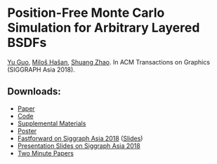 # Position-Free Monte Carlo Simulation for Arbitrary Layered BSDFs

[Yu Guo](https://tflsguoyu.github.io/), [Miloš Hašan](http://miloshasan.net/), [Shuang Zhao](https://shuangz.com/). 
In ACM Transactions on Graphics (SIGGRAPH Asia 2018). 

## Downloads:
* [Paper](https://github.com/tflsguoyu/layeredbsdf_paper/blob/master/layeredbsdf.pdf)
* [Code](https://github.com/tflsguoyu/layeredbsdf)
* [Supplemental Materials](https://tflsguoyu.github.io/layeredbsdf_suppl/)
* [Poster](https://github.com/tflsguoyu/layeredbsdf_poster/blob/master/layeredbsdf_poster.pdf)
* [Fastforward on Siggraph Asia 2018](https://youtu.be/v5u6LYCN_PU) ([Slides](https://www.dropbox.com/s/zirw16peipdtq70/layeredbsdf_ff.pptx?dl=0))
* [Presentation Slides on Siggraph Asia 2018](https://www.dropbox.com/s/i8h4h9jph1np3dt/layeredbsdf_main.pptx?dl=0)
* [Two Minute Papers](https://youtu.be/Bv3yat484aQ)
